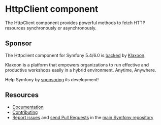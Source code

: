 HttpClient component
====================

The HttpClient component provides powerful methods to fetch HTTP resources synchronously or asynchronously.

Sponsor
-------

The Httpclient component for Symfony 5.4/6.0 is [backed][1] by [Klaxoon][2].

Klaxoon is a platform that empowers organizations to run effective and
productive workshops easily in a hybrid environment. Anytime, Anywhere.

Help Symfony by [sponsoring][3] its development!

Resources
---------

 * [Documentation](https://symfony.com/doc/current/components/http_client.html)
 * [Contributing](https://symfony.com/doc/current/contributing/index.html)
 * [Report issues](https://github.com/symfony/symfony/issues) and
   [send Pull Requests](https://github.com/symfony/symfony/pulls)
   in the [main Symfony repository](https://github.com/symfony/symfony)

[1]: https://symfony.com/backers
[2]: https://klaxoon.com
[3]: https://symfony.com/sponsor
